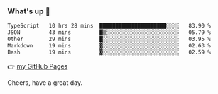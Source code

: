 ### What's up 👋

<!--START_SECTION:waka-->

```txt
TypeScript   10 hrs 28 mins  █████████████████████░░░░   83.90 %
JSON         43 mins         █▒░░░░░░░░░░░░░░░░░░░░░░░   05.79 %
Other        29 mins         █░░░░░░░░░░░░░░░░░░░░░░░░   03.95 %
Markdown     19 mins         ▓░░░░░░░░░░░░░░░░░░░░░░░░   02.63 %
Bash         19 mins         ▓░░░░░░░░░░░░░░░░░░░░░░░░   02.59 %
```

<!--END_SECTION:waka-->

👉 [my GitHub Pages](https://ykzhukian.github.io)

Cheers, have a great day.

